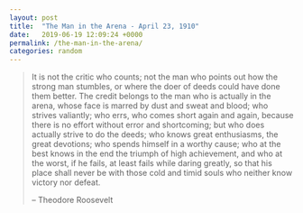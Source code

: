 ```yaml
---             
layout: post
title:  "The Man in the Arena - April 23, 1910"
date:   2019-06-19 12:09:24 +0000
permalink: /the-man-in-the-arena/
categories: random
---
```


> It is not the critic who counts; not the man who  points out how the strong man stumbles, or where the doer of deeds could  have done them better. The credit belongs to the man who is actually in  the arena, whose face is marred by dust and sweat and blood; who  strives valiantly; who errs, who comes short again and again, because  there is no effort without error and shortcoming; but who does actually  strive to do the deeds; who knows great enthusiasms, the great  devotions; who spends himself in a worthy cause; who at the best knows  in the end the triumph of high achievement, and who at the worst, if he  fails, at least fails while daring greatly, so that his place shall  never be with those cold and timid souls who neither know victory nor  defeat.
>
> – Theodore Roosevelt

